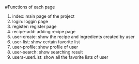 #Functions of each page
1. index: main page of the project
2. login: loggin page
3. register: register page
4. recipe-add: adding recipe page
5. user-create: show the recipe and ingredients created by user
6. user-list: show certain favorite list
7. user-profile: show profile of user
8. user-search: show searching result
9. users-userList: show all the favorite lists of user